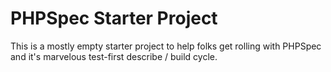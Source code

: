 PHPSpec Starter Project
=======================

This is a mostly empty starter project to help folks get rolling with
PHPSpec and it's marvelous test-first describe / build cycle.
